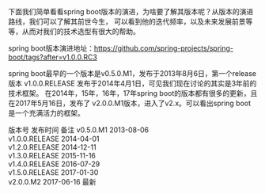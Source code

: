 下面我们简单看看spring boot版本的演进，为啥要了解其版本呢？从版本的演进路线，我们可以了解其前世今生，
可以看到他的迭代频率，以及未来发展前景等等，从而对我们的技术选型有很大的帮助。

spring boot版本演进地址：https://github.com/spring-projects/spring-boot/tags?after=v1.0.0.RC3

spring boot最早的一个版本是v0.5.0.M1，发布于2013年8月6日，第一个release版本 
v1.0.0.RELEASE 发布于2014年4月1日，可见我们现在讨论的其实是3年前的技术框架。
在2014年，15年，16年，17年spring boot的版本都有很多的更新，且在2017年5月16日，发布了 
v2.0.0.M1版本，进入了v2.x。可以看出spring boot是一个充满活力的框架。

版本号	发布时间	备注
v0.5.0.M1	2013-08-06	
v1.0.0.RELEASE	2014-04-01	
v1.2.0.RELEASE	2014-12-11	
v1.3.0.RELEASE	2015-11-16	
v1.4.0.RELEASE	2016-07-29	
v1.5.0.RELEASE	2017-01-30	
v2.0.0.M2	2017-06-16	最新
